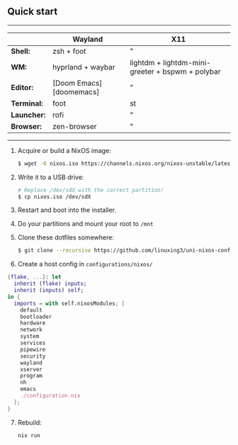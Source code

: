 ## Quick start

------


|               | Wayland                 | X11                                              |
|---------------|-------------------------|--------------------------------------------------|
| **Shell:**    | zsh + foot              | "                                                |
| **WM:**       | hyprland + waybar       | lightdm + lightdm-mini-greeter + bspwm + polybar |
| **Editor:**   | [Doom Emacs][doomemacs] | "                                                |
| **Terminal:** | foot                    | st                                               |
| **Launcher:** | rofi                    | "                                                |
| **Browser:**  | zen-browser             | "                                                |

-----

1. Acquire or build a NixOS image:
   ```sh
   $ wget -O nixos.iso https://channels.nixos.org/nixos-unstable/latest-nixos-minimal-x86_64-linux.iso
   ```

2. Write it to a USB drive:
   ```sh
   # Replace /dev/sdX with the correct partition!
   $ cp nixos.iso /dev/sdX
   ```
   
3. Restart and boot into the installer.

4. Do your partitions and mount your root to `/mnt` 

5. Clone these dotfiles somewhere:
   ```sh
   $ git clone --recursive https://github.com/linuxing3/uni-nixos-config
   ```
   
6. Create a host config in `configurations/nixos/`

```nix
{flake, ...}: let
  inherit (flake) inputs;
  inherit (inputs) self;
in {
  imports = with self.nixosModules; [
    default
    bootloader
    hardware
    network
    system
    services
    pipewire
    security
    wayland
    xserver
    program
    nh
    emacs
    ./configuration.nix
  ];
}
```

7. Rebuild:
   ```sh
   nix run
